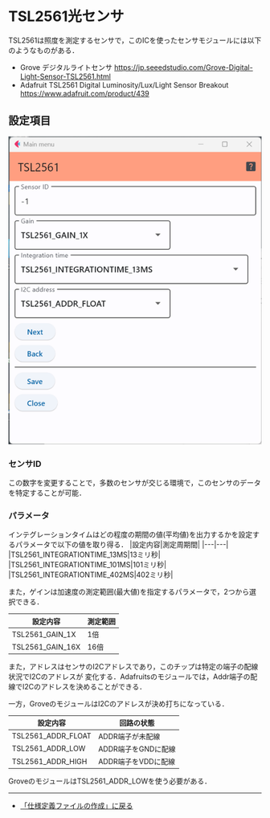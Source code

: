 # TSL2561光センサ

TSL2561は照度を測定するセンサで，このICを使ったセンサモジュールには以下のようなものがある．

- Grove デジタルライトセンサ https://jp.seeedstudio.com/Grove-Digital-Light-Sensor-TSL2561.html
- Adafruit TSL2561 Digital Luminosity/Lux/Light Sensor Breakout https://www.adafruit.com/product/439


## 設定項目

![設定画面](../../images/editConfig_tsl2561.png)

### センサID
この数字を変更することで，多数のセンサが交じる環境で，このセンサのデータを特定することが可能．


### パラメータ

インテグレーションタイムはどの程度の期間の値(平均値)を出力するかを設定するパラメータで以下の値を取り得る．
|設定内容|測定周期間|
|---|---|
|TSL2561_INTEGRATIONTIME_13MS|13ミリ秒|
|TSL2561_INTEGRATIONTIME_101MS|101ミリ秒|
|TSL2561_INTEGRATIONTIME_402MS|402ミリ秒|


また，ゲインは加速度の測定範囲(最大値)を指定するパラメータで，2つから選択できる．

|設定内容|測定範囲|
|---|---|
|TSL2561_GAIN_1X|1倍|
|TSL2561_GAIN_16X|16倍|

また，アドレスはセンサのI2Cアドレスであり，このチップは特定の端子の配線状況でI2Cのアドレスが
変化する．Adafruitsのモジュールでは，Addr端子の配線でI2Cのアドレスを決めることができる．

一方，GroveのモジュールはI2Cのアドレスが決め打ちになっている．

|設定内容|回路の状態|
|---|---|
|TSL2561_ADDR_FLOAT|ADDR端子が未配線|
|TSL2561_ADDR_LOW|ADDR端子をGNDに配線|
|TSL2561_ADDR_HIGH|ADDR端子をVDDに配線|

GroveのモジュールはTSL2561_ADDR_LOWを使う必要がある．



***

- [「仕様定義ファイルの作成」に戻る](../editConfig.md)
